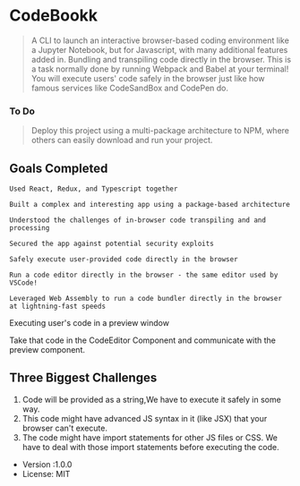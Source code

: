 # CodeBookk

> A CLI to launch an interactive browser-based coding environment like a Jupyter Notebook, but for Javascript, with many additional features added in.
Bundling and transpiling code directly in the browser. This is a task normally done by running Webpack and Babel at your terminal! You will execute users' code safely in the browser just like how famous services like CodeSandBox and CodePen do. 

### To Do
> Deploy this project using a multi-package architecture to NPM, where others can easily download and run your project.

## Goals Completed

    Used React, Redux, and Typescript together

    Built a complex and interesting app using a package-based architecture

    Understood the challenges of in-browser code transpiling and and processing

    Secured the app against potential security exploits

    Safely execute user-provided code directly in the browser

    Run a code editor directly in the browser - the same editor used by VSCode!

    Leveraged Web Assembly to run a code bundler directly in the browser at lightning-fast speeds



Executing user's code in a preview window

Take that code in the CodeEditor Component and communicate with the preview component.

## Three Biggest Challenges

1. Code will be provided as a string,We have to execute it safely in some way.
2. This code might have advanced JS syntax in it (like JSX) that your browser can't execute.
3. The code might have import statements for other JS files or CSS. We have to deal with those import statements before executing the code.



- Version :1.0.0
- License: MIT
